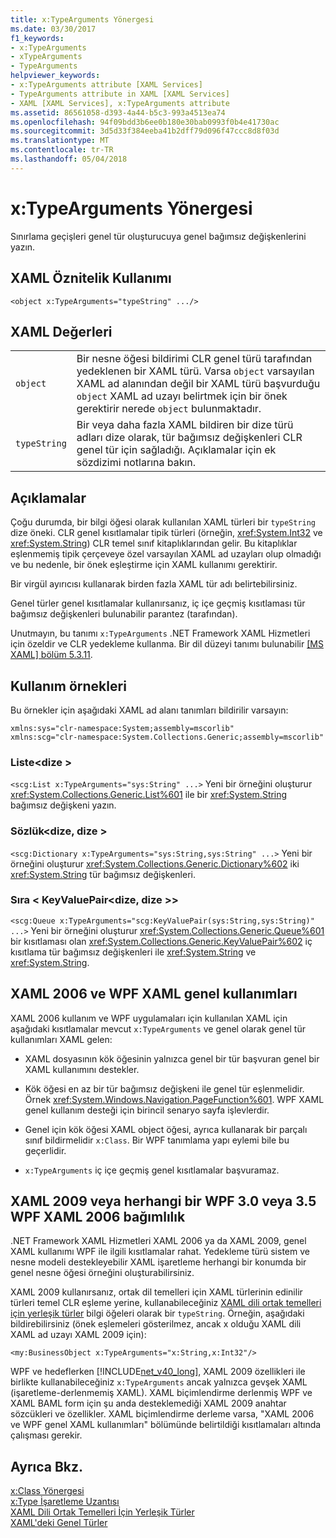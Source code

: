 ```yaml
---
title: x:TypeArguments Yönergesi
ms.date: 03/30/2017
f1_keywords:
- x:TypeArguments
- xTypeArguments
- TypeArguments
helpviewer_keywords:
- x:TypeArguments attribute [XAML Services]
- TypeArguments attribute in XAML [XAML Services]
- XAML [XAML Services], x:TypeArguments attribute
ms.assetid: 86561058-d393-4a44-b5c3-993a4513ea74
ms.openlocfilehash: 94f09bdd3b6ee0b180e30bab0993f0b4e41730ac
ms.sourcegitcommit: 3d5d33f384eeba41b2dff79d096f47ccc8d8f03d
ms.translationtype: MT
ms.contentlocale: tr-TR
ms.lasthandoff: 05/04/2018
---
```

# <a name="xtypearguments-directive"></a>x:TypeArguments Yönergesi
Sınırlama geçişleri genel tür oluşturucuya genel bağımsız değişkenlerini yazın.  
  
## <a name="xaml-attribute-usage"></a>XAML Öznitelik Kullanımı  
  
```xaml  
<object x:TypeArguments="typeString" .../>  
```  
  
## <a name="xaml-values"></a>XAML Değerleri  
  
|||  
|-|-|  
|`object`|Bir nesne öğesi bildirimi CLR genel türü tarafından yedeklenen bir XAML türü. Varsa `object` varsayılan XAML ad alanından değil bir XAML türü başvurduğu `object` XAML ad uzayı belirtmek için bir önek gerektirir nerede `object` bulunmaktadır.|  
|`typeString`|Bir veya daha fazla XAML bildiren bir dize türü adları dize olarak, tür bağımsız değişkenleri CLR genel tür için sağladığı. Açıklamalar için ek sözdizimi notlarına bakın.|  
  
## <a name="remarks"></a>Açıklamalar  
 Çoğu durumda, bir bilgi öğesi olarak kullanılan XAML türleri bir `typeString` dize öneki. CLR genel kısıtlamalar tipik türleri (örneğin, <xref:System.Int32> ve <xref:System.String>) CLR temel sınıf kitaplıklarından gelir. Bu kitaplıklar eşlenmemiş tipik çerçeveye özel varsayılan XAML ad uzayları olup olmadığı ve bu nedenle, bir önek eşleştirme için XAML kullanımı gerektirir.  
  
 Bir virgül ayırıcısı kullanarak birden fazla XAML tür adı belirtebilirsiniz.  
  
 Genel türler genel kısıtlamalar kullanırsanız, iç içe geçmiş kısıtlaması tür bağımsız değişkenleri bulunabilir parantez (tarafından).  
  
 Unutmayın, bu tanımı `x:TypeArguments` .NET Framework XAML Hizmetleri için özeldir ve CLR yedekleme kullanma. Bir dil düzeyi tanımı bulunabilir [ \[MS XAML\] bölüm 5.3.11](http://go.microsoft.com/fwlink/?LinkId=114525).  
  
## <a name="usage-examples"></a>Kullanım örnekleri  
 Bu örnekler için aşağıdaki XAML ad alanı tanımları bildirilir varsayın:  
  
```  
xmlns:sys="clr-namespace:System;assembly=mscorlib"  
xmlns:scg="clr-namespace:System.Collections.Generic;assembly=mscorlib"  
```  
  
### <a name="liststring"></a>Liste\<dize >  
 `<scg:List x:TypeArguments="sys:String" ...>` Yeni bir örneğini oluşturur <xref:System.Collections.Generic.List%601> ile bir <xref:System.String> bağımsız değişkeni yazın.  
  
### <a name="dictionarystringstring"></a>Sözlük\<dize, dize >  
 `<scg:Dictionary x:TypeArguments="sys:String,sys:String" ...>` Yeni bir örneğini oluşturur <xref:System.Collections.Generic.Dictionary%602> iki <xref:System.String> tür bağımsız değişkenleri.  
  
### <a name="queuekeyvaluepairstringstring"></a>Sıra < KeyValuePair\<dize, dize >>  
 `<scg:Queue x:TypeArguments="scg:KeyValuePair(sys:String,sys:String)" ...>` Yeni bir örneğini oluşturur <xref:System.Collections.Generic.Queue%601> bir kısıtlaması olan <xref:System.Collections.Generic.KeyValuePair%602> iç kısıtlama tür bağımsız değişkenleri ile <xref:System.String> ve <xref:System.String>.  
  
## <a name="xaml-2006-and-wpf-generic-xaml-usages"></a>XAML 2006 ve WPF XAML genel kullanımları  
 XAML 2006 kullanım ve WPF uygulamaları için kullanılan XAML için aşağıdaki kısıtlamalar mevcut `x:TypeArguments` ve genel olarak genel tür kullanımları XAML gelen:  
  
-   XAML dosyasının kök öğesinin yalnızca genel bir tür başvuran genel bir XAML kullanımını destekler.  
  
-   Kök öğesi en az bir tür bağımsız değişkeni ile genel tür eşlenmelidir. Örnek <xref:System.Windows.Navigation.PageFunction%601>. WPF XAML genel kullanım desteği için birincil senaryo sayfa işlevlerdir.  
  
-   Genel için kök öğesi XAML object öğesi, ayrıca kullanarak bir parçalı sınıf bildirmelidir `x:Class`. Bir WPF tanımlama yapı eylemi bile bu geçerlidir.  
  
-   `x:TypeArguments` iç içe geçmiş genel kısıtlamalar başvuramaz.  
  
## <a name="xaml-2009-or-xaml-2006-with-no-wpf-30-or-wpf-35-dependency"></a>XAML 2009 veya herhangi bir WPF 3.0 veya 3.5 WPF XAML 2006 bağımlılık  
 .NET Framework XAML Hizmetleri XAML 2006 ya da XAML 2009, genel XAML kullanımı WPF ile ilgili kısıtlamalar rahat. Yedekleme türü sistem ve nesne modeli destekleyebilir XAML işaretleme herhangi bir konumda bir genel nesne öğesi örneğini oluşturabilirsiniz.  
  
 XAML 2009 kullanırsanız, ortak dil temelleri için XAML türlerinin edinilir türleri temel CLR eşleme yerine, kullanabileceğiniz [XAML dili ortak temelleri için yerleşik türler](../../../docs/framework/xaml-services/built-in-types-for-common-xaml-language-primitives.md) bilgi öğeleri olarak bir `typeString`. Örneğin, aşağıdaki bildirebilirsiniz (önek eşlemeleri gösterilmez, ancak x olduğu XAML dili XAML ad uzayı XAML 2009 için):  
  
```xaml  
<my:BusinessObject x:TypeArguments="x:String,x:Int32"/>  
```  
  
 WPF ve hedeflerken [!INCLUDE[net_v40_long](../../../includes/net-v40-long-md.md)], XAML 2009 özellikleri ile birlikte kullanabileceğiniz `x:TypeArguments` ancak yalnızca gevşek XAML (işaretleme-derlenmemiş XAML). XAML biçimlendirme derlenmiş WPF ve XAML BAML form için şu anda desteklemediği XAML 2009 anahtar sözcükleri ve özellikler. XAML biçimlendirme derleme varsa, "XAML 2006 ve WPF genel XAML kullanımları" bölümünde belirtildiği kısıtlamaları altında çalışması gerekir.  
  
## <a name="see-also"></a>Ayrıca Bkz.  
 [x:Class Yönergesi](../../../docs/framework/xaml-services/x-class-directive.md)  
 [x:Type İşaretleme Uzantısı](../../../docs/framework/xaml-services/x-type-markup-extension.md)  
 [XAML Dili Ortak Temelleri İçin Yerleşik Türler](../../../docs/framework/xaml-services/built-in-types-for-common-xaml-language-primitives.md)  
 [XAML'deki Genel Türler](../../../docs/framework/xaml-services/generics-in-xaml.md)
